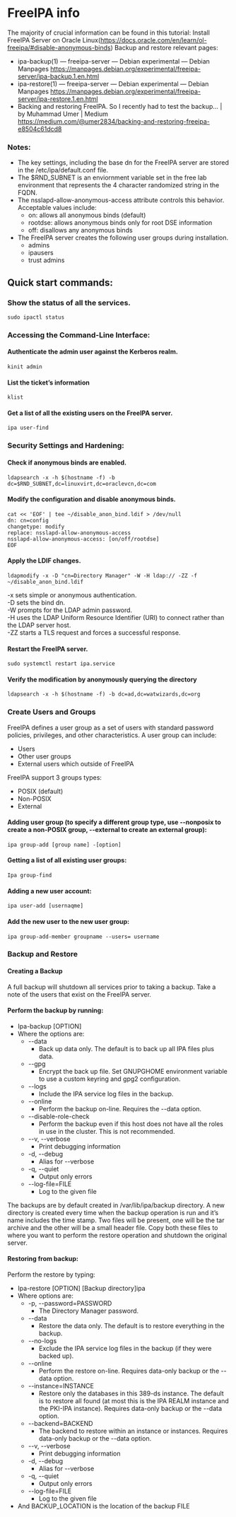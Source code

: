 # FreeIPA info
The majority of crucial information can be found in this tutorial: Install FreeIPA Server on Oracle Linux(https://docs.oracle.com/en/learn/ol-freeipa/#disable-anonymous-binds)
Backup and restore relevant pages: 
- ipa-backup(1) — freeipa-server — Debian experimental — Debian Manpages         https://manpages.debian.org/experimental/freeipa-server/ipa-backup.1.en.html
- ipa-restore(1) — freeipa-server — Debian experimental — Debian Manpages        https://manpages.debian.org/experimental/freeipa-server/ipa-restore.1.en.html
- Backing and restoring FreeIPA. So I recently had to test the backup… | by Muhammad Umer | Medium      https://medium.com/@umer2834/backing-and-restoring-freeipa-e8504c61dcd8

### Notes: 
- The key settings, including the base dn for the FreeIPA server are stored in the /etc/ipa/default.conf file.
- The $RND_SUBNET is an enviornment variable set in the free lab environment that represents the 4 character randomized string in the FQDN.
- The nsslapd-allow-anonymous-access attribute controls this behavior. Acceptable values include:
  - on: allows all anonymous binds (default)
  - rootdse: allows anonymous binds only for root DSE information
  - off: disallows any anonymous binds
- The FreeIPA server creates the following user groups during installation.
  - admins
  - ipausers
  - trust admins

## Quick start commands:
### Show the status of all the services.
    sudo ipactl status

### Accessing the Command-Line Interface:
#### Authenticate the admin user against the Kerberos realm.
    kinit admin
#### List the ticket’s information
    klist
#### Get a list of all the existing users on the FreeIPA server.
    ipa user-find

### Security Settings and Hardening:
#### Check if anonymous binds are enabled.
    ldapsearch -x -h $(hostname -f) -b dc=$RND_SUBNET,dc=linuxvirt,dc=oraclevcn,dc=com
#### Modify the configuration and disable anonymous binds.
```
cat << 'EOF' | tee ~/disable_anon_bind.ldif > /dev/null
dn: cn=config
changetype: modify
replace: nsslapd-allow-anonymous-access
nsslapd-allow-anonymous-access: [on/off/rootdse]
EOF
```
#### Apply the LDIF changes.
    ldapmodify -x -D "cn=Directory Manager" -W -H ldap:// -ZZ -f ~/disable_anon_bind.ldif
-x sets simple or anonymous authentication.  
-D sets the bind dn.  
-W prompts for the LDAP admin password.  
-H uses the LDAP Uniform Resource Identifier (URI) to connect rather than the LDAP server host.  
-ZZ starts a TLS request and forces a successful response.  
#### Restart the FreeIPA server.
    sudo systemctl restart ipa.service
#### Verify the modification by anonymously querying the directory
    ldapsearch -x -h $(hostname -f) -b dc=ad,dc=watwizards,dc=org

### Create Users and Groups
FreeIPA defines a user group as a set of users with standard password policies, privileges, and other characteristics.
	A user group can include:
- Users
- Other user groups
- External users which outside of FreeIPA

FreeIPA support 3 groups types:    
- POSIX (default)
- Non-POSIX
- External
#### Adding user group (to specify a different group type, use --nonposix to create a non-POSIX group, --external to create an external group):
    ipa group-add [group name] -[option]
#### Getting a list of all existing user groups:
    Ipa group-find
#### Adding a new user account:
    ipa user-add [usernaqme]
#### Add the new user to the new user group:
    ipa group-add-member groupname --users= username

### Backup and Restore
#### Creating a Backup
A full backup will shutdown all services prior to taking a backup. Take a note of the users that exist on the FreeIPA server.

#### Perform the backup by running:  
- Ipa-backup [OPTION]
- Where the options are:
  - --data
    - Back up data only. The default is to back up all IPA files plus data.
  - --gpg
    - Encrypt the back up file. Set GNUPGHOME environment variable to use a custom keyring and gpg2 configuration.
  - --logs
    - Include the IPA service log files in the backup.
  - --online
    - Perform the backup on-line. Requires the --data option.
  - --disable-role-check
    - Perform the backup even if this host does not have all the roles in use in the cluster. This is not recommended.
  - --v, --verbose
    - Print debugging information
  - -d, --debug
    - Alias for --verbose
  - -q, --quiet
    - Output only errors
  - --log-file=FILE
    - Log to the given file

The backups are by default created in /var/lib/ipa/backup directory. A new directory is created every time when the backup operation is run and it’s name includes the time stamp. Two files will be present, one will be the tar archive and the other will be a small header file. Copy both these files to where you want to perform the restore operation and shutdown the original server.

#### Restoring from backup:
Perform the restore by typing:
- Ipa-restore [OPTION] [Backup directory]ipa
- Where options are:
  - -p, --password=PASSWORD
    - The Directory Manager password.
  - --data
    - Restore the data only. The default is to restore everything in the backup.
  - --no-logs
    - Exclude the IPA service log files in the backup (if they were backed up).
  - --online
    - Perform the restore on-line. Requires data-only backup or the --data option.
  - --instance=INSTANCE
    - Restore only the databases in this 389-ds instance. The default is to restore all found (at most this is the IPA REALM instance and the PKI-IPA instance). Requires data-only backup or the --data option.
  - --backend=BACKEND
    - The backend to restore within an instance or instances. Requires data-only backup or the --data option.
  - --v, --verbose
    - Print debugging information
  - -d, --debug
    - Alias for --verbose
  - -q, --quiet
    - Output only errors
  - --log-file=FILE
    - Log to the given file
- And BACKUP_LOCATION is the location of the backup FILE



































